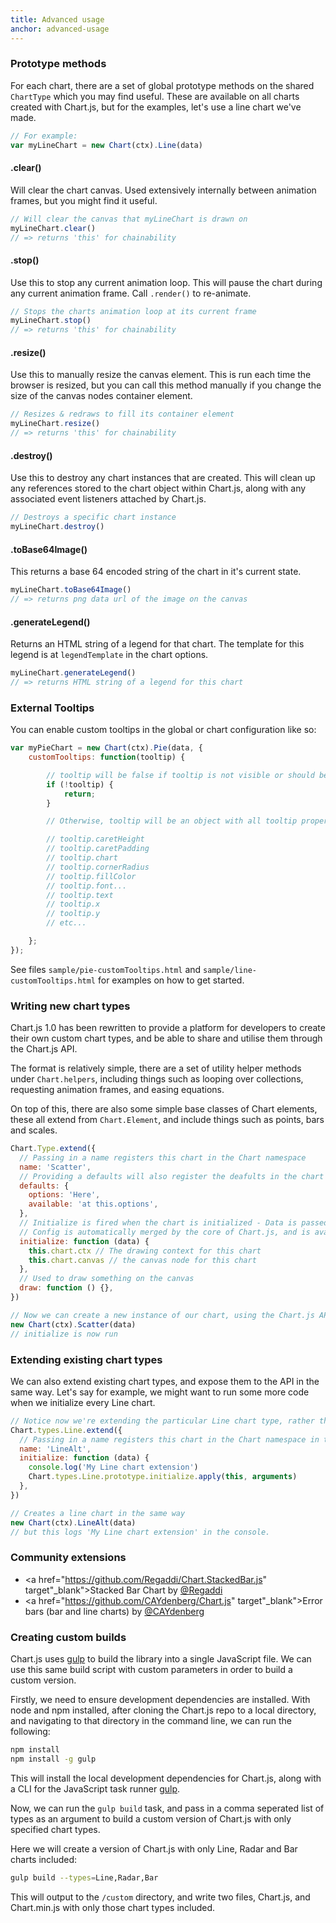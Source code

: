 ```yaml
---
title: Advanced usage
anchor: advanced-usage
---
```


### Prototype methods

For each chart, there are a set of global prototype methods on the shared
`ChartType` which you may find useful. These are available on all charts created
with Chart.js, but for the examples, let's use a line chart we've made.

```javascript
// For example:
var myLineChart = new Chart(ctx).Line(data)
```

#### .clear()

Will clear the chart canvas. Used extensively internally between animation
frames, but you might find it useful.

```javascript
// Will clear the canvas that myLineChart is drawn on
myLineChart.clear()
// => returns 'this' for chainability
```

#### .stop()

Use this to stop any current animation loop. This will pause the chart during
any current animation frame. Call `.render()` to re-animate.

```javascript
// Stops the charts animation loop at its current frame
myLineChart.stop()
// => returns 'this' for chainability
```

#### .resize()

Use this to manually resize the canvas element. This is run each time the
browser is resized, but you can call this method manually if you change the size
of the canvas nodes container element.

```javascript
// Resizes & redraws to fill its container element
myLineChart.resize()
// => returns 'this' for chainability
```

#### .destroy()

Use this to destroy any chart instances that are created. This will clean up any
references stored to the chart object within Chart.js, along with any associated
event listeners attached by Chart.js.

```javascript
// Destroys a specific chart instance
myLineChart.destroy()
```

#### .toBase64Image()

This returns a base 64 encoded string of the chart in it's current state.

```javascript
myLineChart.toBase64Image()
// => returns png data url of the image on the canvas
```

#### .generateLegend()

Returns an HTML string of a legend for that chart. The template for this legend
is at `legendTemplate` in the chart options.

```javascript
myLineChart.generateLegend()
// => returns HTML string of a legend for this chart
```

### External Tooltips

You can enable custom tooltips in the global or chart configuration like so:

```javascript
var myPieChart = new Chart(ctx).Pie(data, {
	customTooltips: function(tooltip) {

        // tooltip will be false if tooltip is not visible or should be hidden
        if (!tooltip) {
            return;
        }

        // Otherwise, tooltip will be an object with all tooltip properties like:

        // tooltip.caretHeight
        // tooltip.caretPadding
        // tooltip.chart
        // tooltip.cornerRadius
        // tooltip.fillColor
        // tooltip.font...
        // tooltip.text
        // tooltip.x
        // tooltip.y
        // etc...

    };
});
```

See files `sample/pie-customTooltips.html` and `sample/line-customTooltips.html`
for examples on how to get started.

### Writing new chart types

Chart.js 1.0 has been rewritten to provide a platform for developers to create
their own custom chart types, and be able to share and utilise them through the
Chart.js API.

The format is relatively simple, there are a set of utility helper methods under
`Chart.helpers`, including things such as looping over collections, requesting
animation frames, and easing equations.

On top of this, there are also some simple base classes of Chart elements, these
all extend from `Chart.Element`, and include things such as points, bars and
scales.

```javascript
Chart.Type.extend({
  // Passing in a name registers this chart in the Chart namespace
  name: 'Scatter',
  // Providing a defaults will also register the deafults in the chart namespace
  defaults: {
    options: 'Here',
    available: 'at this.options',
  },
  // Initialize is fired when the chart is initialized - Data is passed in as a parameter
  // Config is automatically merged by the core of Chart.js, and is available at this.options
  initialize: function (data) {
    this.chart.ctx // The drawing context for this chart
    this.chart.canvas // the canvas node for this chart
  },
  // Used to draw something on the canvas
  draw: function () {},
})

// Now we can create a new instance of our chart, using the Chart.js API
new Chart(ctx).Scatter(data)
// initialize is now run
```

### Extending existing chart types

We can also extend existing chart types, and expose them to the API in the same
way. Let's say for example, we might want to run some more code when we
initialize every Line chart.

```javascript
// Notice now we're extending the particular Line chart type, rather than the base class.
Chart.types.Line.extend({
  // Passing in a name registers this chart in the Chart namespace in the same way
  name: 'LineAlt',
  initialize: function (data) {
    console.log('My Line chart extension')
    Chart.types.Line.prototype.initialize.apply(this, arguments)
  },
})

// Creates a line chart in the same way
new Chart(ctx).LineAlt(data)
// but this logs 'My Line chart extension' in the console.
```

### Community extensions

- <a href="https://github.com/Regaddi/Chart.StackedBar.js"
  target"\_blank">Stacked Bar Chart</a> by
  <a href="https://twitter.com/Regaddi" target="_blank">@Regaddi</a>
- <a href="https://github.com/CAYdenberg/Chart.js" target"\_blank">Error bars
  (bar and line charts)</a> by
  <a href="https://twitter.com/CAYdenberg" target="_blank">@CAYdenberg</a>

### Creating custom builds

Chart.js uses <a href="http://gulpjs.com/" target="_blank">gulp</a> to build the
library into a single JavaScript file. We can use this same build script with
custom parameters in order to build a custom version.

Firstly, we need to ensure development dependencies are installed. With node and
npm installed, after cloning the Chart.js repo to a local directory, and
navigating to that directory in the command line, we can run the following:

```bash
npm install
npm install -g gulp
```

This will install the local development dependencies for Chart.js, along with a
CLI for the JavaScript task runner
<a href="http://gulpjs.com/" target="_blank">gulp</a>.

Now, we can run the `gulp build` task, and pass in a comma seperated list of
types as an argument to build a custom version of Chart.js with only specified
chart types.

Here we will create a version of Chart.js with only Line, Radar and Bar charts
included:

```bash
gulp build --types=Line,Radar,Bar
```

This will output to the `/custom` directory, and write two files, Chart.js, and
Chart.min.js with only those chart types included.
